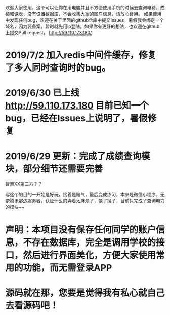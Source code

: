    欢迎大家使用，这个可以让你在用电脑并且不方便使用手机的时候去查询电费，成绩和课表，没有设置数据库，不会收集大家的账户信息，请放心食用。
  如果使用中发现任何bug，欢迎在关于里面的github仓库中提交Issues，暑假我会绑定一个域名，因为要备案，暂时就先用ip登陆，如果你有更好的想法，也欢迎在github  上提交Pull request。
http://59.110.173.180/

# 2019/7/2 加入redis中间件缓存，修复了多人同时查询时的bug。
# 2019/6/30 已上线 http://59.110.173.180 目前已知一个bug，已经在Issues上说明了，暑假修复
# 2019/6/29 更新：完成了成绩查询模块，部分细节还需要完善



 智慧XX第三方？？

写这个的目的一开始是好玩，接着是赌气，最后变成练习，本来是微信小程序，无奈腾讯那边服务器，认证什么的弄着太麻烦了，换了换了，目前只完成了查询电力的模块~~
  
# 声明：本项目没有保存任何同学的账户信息，不存在数据库，完全是调用学校的接口，然后进行界面美化，方便大家使用常用的功能，而无需登录APP

# 源码就在那，您要是觉得我有私心就自己去看源码吧！
